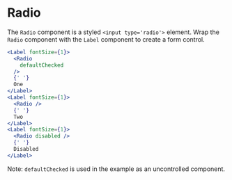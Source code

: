 # Radio

The `Radio` component is a styled `<input type='radio'>` element.
Wrap the `Radio` component with the `Label` component to create a form control.

```.jsx
<Label fontSize={1}>
  <Radio
    defaultChecked
  />
  {' '}
  One
</Label>
<Label fontSize={1}>
  <Radio />
  {' '}
  Two
</Label>
<Label fontSize={1}>
  <Radio disabled />
  {' '}
  Disabled
</Label>
```

Note: `defaultChecked` is used in the example as an uncontrolled component.

